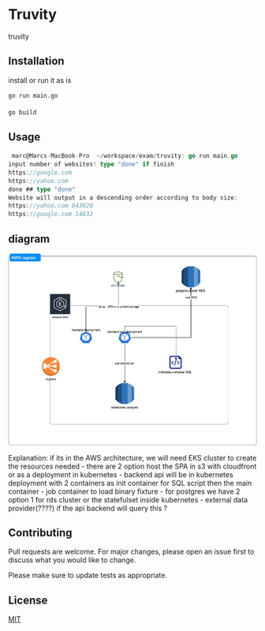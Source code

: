# Truvity

truvity

## Installation

install or run it as is 

```bash
go run main.go

go build 
```

## Usage

```go 
 marc@Marcs-MacBook-Pro  ~/workspace/exam/truvity: go run main.go                                                                                                 
input number of websites! type "done" if finish 
https://google.com
https://yahoo.com
done ## type "done" 
Website will output in a descending order according to body size:
https://yahoo.com 843020
https://google.com 14832
```

## diagram 

![truvity](diagram_truvity.jpg)

Explanation:
    if its in the AWS architecture, we will need EKS cluster to create the resources needed
    - there are 2 option host the SPA in s3 with cloudfront or as a deployment in kubernetes 
    - backend api will be in kubernetes deployment with 2 containers as init container for SQL script  then the main container
    - job container to load binary fixture 
    - for postgres we have 2 option 1 for rds cluster or the statefulset inside kubernetes
    - external data provider(????) if the api backend will query this ?
    


## Contributing
Pull requests are welcome. For major changes, please open an issue first to discuss what you would like to change.

Please make sure to update tests as appropriate.

## License
[MIT](https://choosealicense.com/licenses/mit/)
